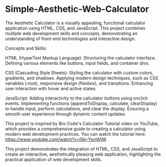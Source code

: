 # Simple-Aesthetic-Web-Calculator
The Aesthetic Calculator is a visually appealing, functional calculator application using HTML, CSS, and JavaScript. This project combines multiple web development skills and concepts, demonstrating an understanding of front-end technologies and interactive design.

Concepts and Skills:

HTML (HyperText Markup Language):
Structuring the calculator interface.
Defining various elements like buttons, input fields, and container divs.

CSS (Cascading Style Sheets):
Styling the calculator with custom colors, gradients, and shadows.
Applying modern design techniques, such as CSS variables (:root), responsive design (flexbox), and transitions.
Enhancing user interaction with hover and active states.

JavaScript:
Adding interactivity to the calculator buttons using onclick events.
Implementing functions (appendToDisplay, calculate, clearDisplay) to handle input, perform calculations, and clear the display.
Ensuring a smooth user experience through dynamic content updates.

This project is inspired by Bro Code's Calculator Tutorial video on YouTube, which provides a comprehensive guide to creating a calculator using modern web development practices. You can watch the tutorial here: https://www.youtube.com/watch?v=I5kj-YsmWjM.

This project demonstrates the integration of HTML, CSS, and JavaScript to create an interactive, aesthetically pleasing web application, highlighting the practical application of web development skills.
